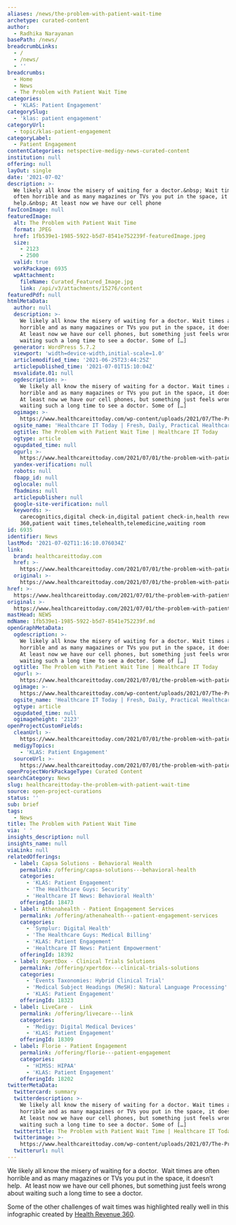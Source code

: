 ```yaml
---
aliases: /news/the-problem-with-patient-wait-time
archetype: curated-content
author:
  - Radhika Narayanan
basePath: /news/
breadcrumbLinks:
  - /
  - /news/
  - ''
breadcrumbs:
  - Home
  - News
  - The Problem with Patient Wait Time
categories:
  - 'KLAS: Patient Engagement'
categorySlug:
  - 'klas: patient engagement'
categoryUrl:
  - topic/klas-patient-engagement
categoryLabel:
  - Patient Engagement
contentCategories: netspective-medigy-news-curated-content
institution: null
offering: null
layOut: single
date: '2021-07-02'
description: >-
  We likely all know the misery of waiting for a doctor.&nbsp; Wait times are
  often horrible and as many magazines or TVs you put in the space, it doesn’t
  help.&nbsp; At least now we have our cell phone
favIconImage: null
featuredImage:
  alt: The Problem with Patient Wait Time
  format: JPEG
  href: 1fb539e1-1985-5922-b5d7-8541e752239f-featuredImage.jpeg
  size:
    - 2123
    - 2500
  valid: true
  workPackage: 6935
  wpAttachment:
    fileName: Curated_Featured_Image.jpg
    link: /api/v3/attachments/15276/content
featuredPdf: null
htmlMetaData:
  author: null
  description: >-
    We likely all know the misery of waiting for a doctor. Wait times are often
    horrible and as many magazines or TVs you put in the space, it doesn’t help.
    At least now we have our cell phones, but something just feels wrong about
    waiting such a long time to see a doctor. Some of […]
  generator: WordPress 5.7.2
  viewport: 'width=device-width,initial-scale=1.0'
  articlemodified_time: '2021-06-25T23:44:25Z'
  articlepublished_time: '2021-07-01T15:10:04Z'
  msvalidate.01: null
  ogdescription: >-
    We likely all know the misery of waiting for a doctor. Wait times are often
    horrible and as many magazines or TVs you put in the space, it doesn’t help.
    At least now we have our cell phones, but something just feels wrong about
    waiting such a long time to see a doctor. Some of […]
  ogimage: >-
    https://www.healthcareittoday.com/wp-content/uploads/2021/07/The-Problem-With-Patient-Wait-Times.jpg
  ogsite_name: 'Healthcare IT Today | Fresh, Daily, Practical Healthcare IT Insights'
  ogtitle: The Problem with Patient Wait Time | Healthcare IT Today
  ogtype: article
  ogupdated_time: null
  ogurl: >-
    https://www.healthcareittoday.com/2021/07/01/the-problem-with-patient-wait-time/
  yandex-verification: null
  robots: null
  fbapp_id: null
  oglocale: null
  fbadmins: null
  articlepublisher: null
  google-site-verification: null
  keywords: >-
    carecognitics,digital check-in,digital patient check-in,health revenue
    360,patient wait times,telehealth,telemedicine,waiting room
id: 6935
identifier: News
lastMod: '2021-07-02T11:16:10.076034Z'
link:
  brand: healthcareittoday.com
  href: >-
    https://www.healthcareittoday.com/2021/07/01/the-problem-with-patient-wait-time/
  original: >-
    https://www.healthcareittoday.com/2021/07/01/the-problem-with-patient-wait-time/
href: >-
  https://www.healthcareittoday.com/2021/07/01/the-problem-with-patient-wait-time/
original: >-
  https://www.healthcareittoday.com/2021/07/01/the-problem-with-patient-wait-time/
mastHead: NEWS
mdName: 1fb539e1-1985-5922-b5d7-8541e752239f.md
openGraphMetaData:
  ogdescription: >-
    We likely all know the misery of waiting for a doctor. Wait times are often
    horrible and as many magazines or TVs you put in the space, it doesn’t help.
    At least now we have our cell phones, but something just feels wrong about
    waiting such a long time to see a doctor. Some of […]
  ogtitle: The Problem with Patient Wait Time | Healthcare IT Today
  ogurl: >-
    https://www.healthcareittoday.com/2021/07/01/the-problem-with-patient-wait-time/
  ogimage: >-
    https://www.healthcareittoday.com/wp-content/uploads/2021/07/The-Problem-With-Patient-Wait-Times.jpg
  ogsite_name: 'Healthcare IT Today | Fresh, Daily, Practical Healthcare IT Insights'
  ogtype: article
  ogupdated_time: null
  ogimageheight: '2123'
openProjectCustomFields:
  cleanUrl: >-
    https://www.healthcareittoday.com/2021/07/01/the-problem-with-patient-wait-time/
  medigyTopics:
    - 'KLAS: Patient Engagement'
  sourceUrl: >-
    https://www.healthcareittoday.com/2021/07/01/the-problem-with-patient-wait-time/
openProjectWorkPackageType: Curated Content
searchCategory: News
slug: healthcareittoday-the-problem-with-patient-wait-time
source: open-project-curations
status: ''
sub: brief
tags:
  - News
title: The Problem with Patient Wait Time
via: ' '
insights_description: null
insights_name: null
viaLink: null
relatedOfferings:
  - label: Capsa Solutions - Behavioral Health
    permalink: /offering/capsa-solutions---behavioral-health
    categories:
      - 'KLAS: Patient Engagement'
      - 'The Healthcare Guys: Security'
      - 'Healthcare IT News: Behavioral Health'
    offeringId: 18473
  - label: Athenahealth - Patient Engagement Services
    permalink: /offering/athenahealth---patient-engagement-services
    categories:
      - 'Symplur: Digital Health'
      - 'The Healthcare Guys: Medical Billing'
      - 'KLAS: Patient Engagement'
      - 'Healthcare IT News: Patient Empowerment'
    offeringId: 18392
  - label: XpertDox - Clinical Trials Solutions
    permalink: /offering/xpertdox---clinical-trials-solutions
    categories:
      - 'Events Taxonomies: Hybrid Clinical Trial'
      - 'Medical Subject Headings (MeSH): Natural Language Processing'
      - 'KLAS: Patient Engagement'
    offeringId: 18323
  - label: LiveCare -  Link
    permalink: /offering/livecare---link
    categories:
      - 'Medigy: Digital Medical Devices'
      - 'KLAS: Patient Engagement'
    offeringId: 18309
  - label: Florie - Patient Engagement
    permalink: /offering/florie---patient-engagement
    categories:
      - 'HIMSS: HIPAA'
      - 'KLAS: Patient Engagement'
    offeringId: 18202
twitterMetaData:
  twittercard: summary
  twitterdescription: >-
    We likely all know the misery of waiting for a doctor. Wait times are often
    horrible and as many magazines or TVs you put in the space, it doesn’t help.
    At least now we have our cell phones, but something just feels wrong about
    waiting such a long time to see a doctor. Some of […]
  twittertitle: The Problem with Patient Wait Time | Healthcare IT Today
  twitterimage: >-
    https://www.healthcareittoday.com/wp-content/uploads/2021/07/The-Problem-With-Patient-Wait-Times.jpg
  twitterurl: null
---
```

<p>We likely all know the misery of waiting for a doctor.&nbsp; Wait times are often horrible and as many magazines or TVs you put in the space, it doesn’t help.&nbsp; At least now we have our cell phones, but something just feels wrong about waiting such a long time to see a doctor.</p><p>Some of the other challenges of wait times was highlighted really well in this infographic created by <a href="https://healthrevenue360.com/">Health Revenue 360</a>.</p>